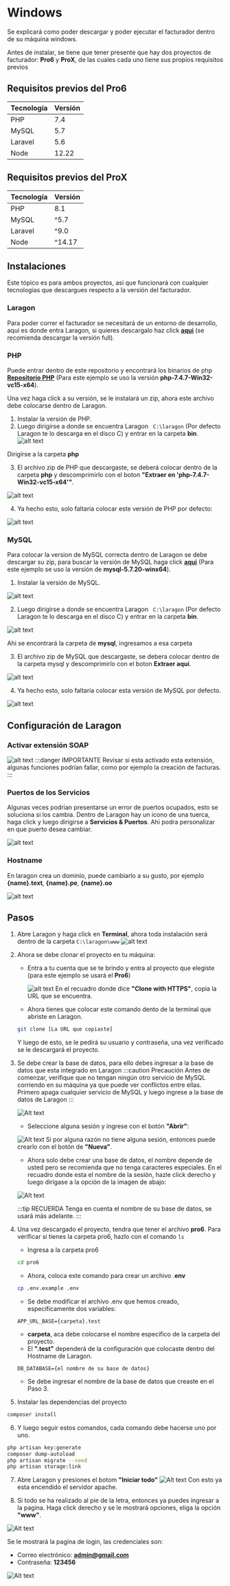 # Windows

Se explicará como poder descargar y poder ejecutar el facturador dentro de su máquina windows.

Antes de instalar, se tiene que tener presente que hay dos proyectos de facturador: **Pro6** y **ProX**, de las cuales cada uno tiene sus propios requisitos previos

## Requisitos previos del Pro6

| Tecnología | Versión |
|------------|---------|
| PHP        | 7.4     |
| MySQL      | 5.7     |
| Laravel    | 5.6     |
| Node       | 12.22   |

## Requisitos previos del ProX

| Tecnología | Versión |
|------------|---------|
| PHP        | 8.1     |
| MySQL      | ^5.7    |
| Laravel    | ^9.0    |
| Node       | ^14.17  |

## Instalaciones 

Este tópico es para ambos proyectos, asi que funcionará con cualquier tecnologias que descargues respecto a la versión del facturador. 

### Laragon

Para poder correr el facturador se necesitará de un entorno de desarrollo, aquí es donde entra Laragon, si quieres descargalo haz click **[aqui](https://laragon.org/download/)** (se recomienda descargar la versión full).

### PHP

Puede entrar dentro de este repositorio y encontrará los binarios de php **[Repositorio PHP](https://windows.php.net/downloads/releases/archives/)** (Para este ejemplo se uso la versión **php-7.4.7-Win32-vc15-x64**).

Una vez haga click a su versión, se le instalará un zip, ahora este archivo debe colocarse dentro de Laragon.

1. Instalar la versión de PHP. 
2. Luego dirigirse a donde se encuentra Laragon ``` C:\laragon``` (Por defecto Laragon te lo descarga en el disco C) y entrar en la carpeta **bin**.
 ![alt text](img/carpeta-bin-laragon.png)

 Dirigirse a la carpeta **php**

3. El archivo zip de PHP que descargaste, se deberá colocar dentro de la carpeta **php** y descomprimirlo con el boton **"Extraer en 'php-7.4.7-Win32-vc15-x64'"**.

 ![alt text](img/descomprimir-php-laragon.png)

4. Ya hecho esto, solo faltaria colocar este versión de PHP por defecto:

  ![alt text](img/default-version-laragon.png)

### MySQL

Para colocar la version de MySQL correcta dentro de Laragon se debe descargar su zip, para buscar la versión de MySQL haga click **[aqui](https://downloads.mysql.com/archives/community/)** (Para este ejemplo se uso la versión de **mysql-5.7.20-winx64**).

1. Instalar la versión de MySQL.

 ![alt text](img/instalacion-mysql.png)

2. Luego dirigirse a donde se encuentra Laragon ``` C:\laragon``` (Por defecto Laragon te lo descarga en el disco C) y entrar en la carpeta **bin**.

 ![alt text](img/carpeta-bin-laragon.png)

 Ahi se encontrará la carpeta de **mysql**, ingresamos a esa carpeta

3. El archivo zip de MySQL que descargaste, se debera colocar dentro de la carpeta mysql y descomprimirlo con el boton **Extraer aquí**.

 ![alt text](img/descomprimir-mysql.png)

4. Ya hecho esto, solo faltaría colocar esta versión de MySQL por defecto.

 ![alt text](img/default-mysql-laragon.png)

## Configuración de Laragon

### Activar extensión **SOAP**

 ![alt text](img/extension-soap.png)
:::danger IMPORTANTE
 Revisar si esta activado esta extensión, algunas funciones podrían fallar, como por ejemplo la creación de facturas.
:::

### Puertos de los Servicios
Algunas veces podrian presentarse un error de puertos ocupados, esto se soluciona si los cambia. Dentro de Laragon hay un icono de una tuerca, haga click y luego dirigirse a **Servicios & Puertos**. Ahi podra personalizar en que puerto desea cambiar.

 ![alt text](img/servicios-puertos.png)
 

### Hostname
En laragon crea un dominio, puede cambiarlo a su gusto, por ejemplo **\{name\}.text**, **\{name\}.pe**, **\{name\}.oo**

 ![alt text](img/dominios-laragon.png)

## Pasos

1. Abre Laragon y haga click en **Terminal**, ahora toda instalación será dentro de la carpeta ```C:\laragon\www```
![alt text](img/terminal-laragon.png)

2. Ahora se debe clonar el proyecto en tu máquina: 
   * Entra a tu cuenta que se te brindo y entra al proyecto que elegiste (para este ejemplo se usará el **Pro6**)

     ![alt text](img/gitlab-clone.png)
    En el recuadro donde dice **"Clone with HTTPS"**, copia la URL que se encuentra.

    * Ahora tienes que colocar este comando dento de la terminal que abriste en Laragon.
     ```bash
     git clone [La URL que copiaste]
     ```
     Y luego de esto, se le pedirá su usuario y contraseña, una vez verificado se le descargará el proyecto.

3. Se debe crear la base de datos, para ello debes ingresar a la base de datos que esta integrado en Laragon
    :::caution Precaución
     Antes de comenzar, verifique que no tengan ningún otro servicio de MySQL corriendo en su máquina ya que puede ver conflictos entre ellas. Primero apaga cualquier servicio de MySQL y luego ingrese a la base de datos de Laragon
    :::

    ![Alt text](img/base-datos-laragon.png)

    * Seleccione alguna sesión y ingrese con el botón **"Abrir"**:

     ![Alt text](img/session-datos-laragon.png)
      Si por alguna razón no tiene alguna sesión, entonces puede crearlo con el botón de **"Nueva"**.
    
    * Ahora solo debe crear una base de datos, el nombre depende de usted pero se recomienda que no tenga caracteres especiales. En el recuadro donde esta el nombre de la sesión, hazle click derecho y luego dirigase a la opción de la imagen de abajo:

     ![Alt text](img/crear-db-laragon.png)
    
     :::tip RECUERDA
      Tenga en cuenta el nombre de su base de datos, se usará más adelante.
     :::



4. Una vez descargado el proyecto, tendra que tener el archivo **pro6**.
  Para verificar si tienes la carpeta pro6, hazlo con el comando ```ls```

   * Ingresa a la carpeta pro6

    ```bash
    cd pro6
    ```
   * Ahora, coloca este comando para crear un archivo .**env**

   ```bash
   cp .env.example .env 
   ```

   * Se debe modificar el archivo .env que hemos creado, especificamente dos variables:

    ```env
    APP_URL_BASE={carpeta}.test
    ```

     * **carpeta**, aca debe colocarse el nombre específico de la carpeta del proyecto.
     * El **".test"** dependerá de la configuración que colocaste dentro del Hostname de Laragon.

    ```env
    DB_DATABASE={el nombre de su base de datos}
    ```

     * Se debe ingresar el nombre de la base de datos que creaste en el Paso 3.

5. Instalar las dependencias del proyecto
  ```bash
  composer install
  ```

6. Y luego seguir estos comandos, cada comando debe hacerse uno por uno.
  ```bash
  php artisan key:generate
  composer dump-autoload
  php artisan migrate --seed
  php artisan storage:link
  ```

7. Abre Laragon y presiones el botom **"Iniciar todo"**
 ![Alt text](img/apache-laragon.png)
  Con esto ya esta encendido el servidor apache.


8. Si todo se ha realizado al pie de la letra, entonces ya puedes ingresar a la pagina. Haga click derecho y se le mostrará opciones, eliga la opción **"www"**. 

![Alt text](img/ingresar-web-laragon.png)


Se le mostrará la pagina de login, las credenciales son:
 * Correo electrónico: **admin@gmail.com**
 * Contraseña: **123456**

![Alt text](img/login-pro6.png)

